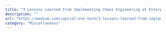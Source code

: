 ```yaml
---
title: "3 Lessons Learned From Implementing Chaos Engineering at Enterprise"
description: ""
url: "https://medium.com/capital-one-tech/3-lessons-learned-from-implementing-chaos-engineering-at-enterprise-28eb3ffecc57"
category: "Miscellaneous"
---
```

